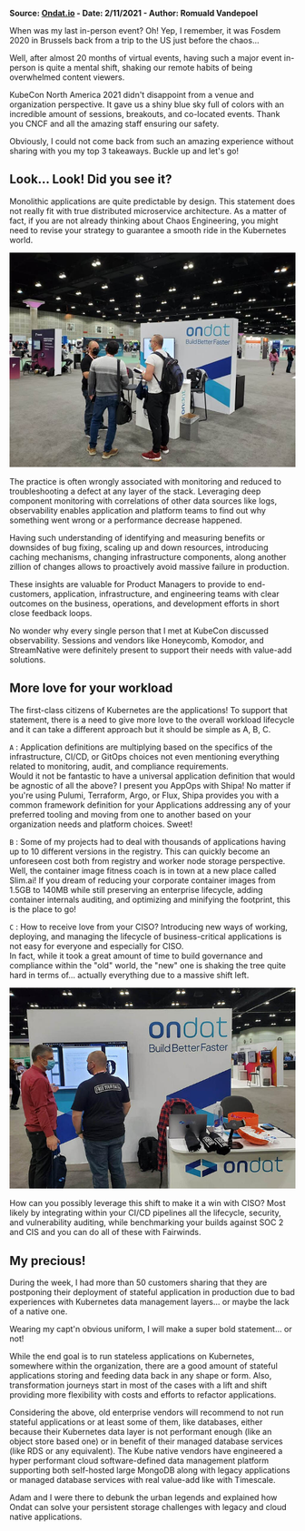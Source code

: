 **Source: [Ondat.io](https://www.ondat.io/blog/top-3-key-takeaway-from-kubecon-na-2021) - Date: 2/11/2021 - Author: Romuald Vandepoel**

When was my last in-person event? Oh! Yep, I remember, it was Fosdem 2020 in Brussels back from a trip to the US just before the chaos...

Well, after almost 20 months of virtual events, having such a major event in-person is quite a mental shift, shaking our remote habits of being overwhelmed content viewers.

KubeCon North America 2021 didn't disappoint from a venue and organization perspective. It gave us a shiny blue sky full of colors with an incredible amount of sessions, breakouts, and co-located events. Thank you CNCF and all the amazing staff ensuring our safety.

Obviously, I could not come back from such an amazing experience without sharing with you my top 3 takeaways. Buckle up and let's go!

## Look... Look! Did you see it?

Monolithic applications are quite predictable by design. This statement does not really fit with true distributed microservice architecture. As a matter of fact, if you are not already thinking about Chaos Engineering, you might need to revise your strategy to guarantee a smooth ride in the Kubernetes world.

![kubeconna01](/images/kubecon_na_2022_01.jpg)

The practice is often wrongly associated with monitoring and reduced to troubleshooting a defect at any layer of the stack. Leveraging deep component monitoring with correlations of other data sources like logs, observability enables application and platform teams to find out why something went wrong or a performance decrease happened.

Having such understanding of identifying and measuring benefits or downsides of bug fixing, scaling up and down resources, introducing caching mechanisms, changing infrastructure components, along another zillion of changes allows to proactively avoid massive failure in production.

These insights are valuable for Product Managers to provide to end-customers, application, infrastructure, and engineering teams with clear outcomes on the business, operations, and development efforts in short close feedback loops.

No wonder why every single person that I met at KubeCon discussed observability. Sessions and vendors like Honeycomb, Komodor, and StreamNative were definitely present to support their needs with value-add solutions.

## More love for your workload

The first-class citizens of Kubernetes are the applications! To support that statement, there is a need to give more love to the overall workload lifecycle and it can take a different approach but it should be simple as A, B, C.

`A`
: Application definitions are multiplying based on the specifics of the infrastructure, CI/CD, or GitOps choices not even mentioning everything related to monitoring, audit, and compliance requirements.  
Would it not be fantastic to have a universal application definition that would be agnostic of all the above? I present you AppOps with Shipa! No matter if you're using Pulumi, Terraform, Argo, or Flux, Shipa provides you with a common framework definition for your Applications addressing any of your preferred tooling and moving from one to another based on your organization needs and platform choices. Sweet!

`B` 
: Some of my projects had to deal with thousands of applications having up to 10 different versions in the registry. This can quickly become an unforeseen cost both from registry and worker node storage perspective.   
Well, the container image fitness coach is in town at a new place called Slim.ai! If you dream of reducing your corporate container images from 1.5GB to 140MB while still preserving an enterprise lifecycle, adding container internals auditing, and optimizing and minifying the footprint, this is the place to go!

`C` 
: How to receive love from your CISO? Introducing new ways of working, deploying, and managing the lifecycle of business-critical applications is not easy for everyone and especially for CISO.   
In fact, while it took a great amount of time to build governance and compliance within the "old" world, the "new" one is shaking the tree quite hard in terms of... actually everything due to a massive shift left.

![kubeconna01](/images/kubecon_na_2022_02.jpg)

How can you possibly leverage this shift to make it a win with CISO? Most likely by integrating within your CI/CD pipelines all the lifecycle, security, and vulnerability auditing, while benchmarking your builds against SOC 2 and CIS and you can do all of these with Fairwinds.

## My precious!

During the week, I had more than 50 customers sharing that they are postponing their deployment of stateful application in production due to bad experiences with Kubernetes data management layers... or maybe the lack of a native one.

Wearing my capt'n obvious uniform, I will make a super bold statement... or not!

While the end goal is to run stateless applications on Kubernetes, somewhere within the organization, there are a good amount of stateful applications storing and feeding data back in any shape or form. Also, transformation journeys start in most of the cases with a lift and shift providing more flexibility with costs and efforts to refactor applications.

Considering the above, old enterprise vendors will recommend to not run stateful applications or at least some of them, like databases, either because their Kubernetes data layer is not performant enough (like an object store based one) or in benefit of their managed database services (like RDS or any equivalent). The Kube native vendors have engineered a hyper performant cloud software-defined data management platform supporting both self-hosted large MongoDB along with legacy applications or managed database services with real value-add like with Timescale.

Adam and I were there to debunk the urban legends and explained how Ondat can solve your persistent storage challenges with legacy and cloud native applications.

